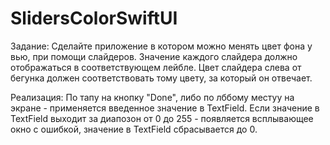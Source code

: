 # SlidersColorSwiftUI
Задание: Сделайте приложение в котором можно менять цвет фона у вью, при помощи слайдеров. Значение каждого слайдера должно отображаться в соответствующем лейбле. Цвет слайдера слева от бегунка должен соответствовать тому цвету, за который он отвечает.

Реализация: По тапу на кнопку "Done", либо по лббому местуу на экране - применяется введенное значение в TextField. Если значение в TextField выходит за диапозон от 0 до 255 - появляется всплывающее окно с ошибкой, значение в TextField сбрасывается до 0.
